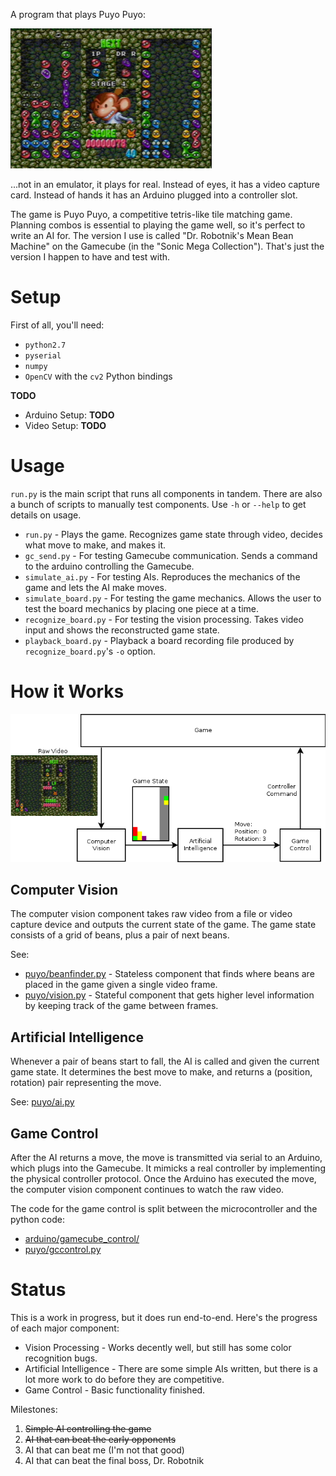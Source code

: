 
A program that plays Puyo Puyo:

![Puyo Puyo 1 Screenshot](img/game_screenshot.png)

...not in an emulator, it plays for real. Instead of eyes, it has a video capture card. Instead of hands it has an Arduino plugged into a controller slot.

The game is Puyo Puyo, a competitive tetris-like tile matching game. Planning combos is essential to playing the game well, so it's perfect to write an AI for. The version I use is called "Dr. Robotnik's Mean Bean Machine" on the Gamecube (in the "Sonic Mega Collection"). That's just the version I happen to have and test with.


Setup
=====

First of all, you'll need:

 * `python2.7`
 * `pyserial`
 * `numpy`
 * `OpenCV` with the `cv2` Python bindings

**TODO**

 * Arduino Setup: **TODO**
 * Video Setup: **TODO**


Usage
=====

`run.py` is the main script that runs all components in tandem. There are also
a bunch of scripts to manually test components. Use `-h` or `--help` to get
details on usage.

 * `run.py` - Plays the game. Recognizes game state through video, decides
        what move to make, and makes it.
 * `gc_send.py` - For testing Gamecube communication. Sends a command to the
        arduino controlling the Gamecube.
 * `simulate_ai.py` - For testing AIs. Reproduces the mechanics of the game and
        lets the AI make moves.
 * `simulate_board.py` - For testing the game mechanics. Allows the user to
        test the board mechanics by placing one piece at a time.
 * `recognize_board.py` - For testing the vision processing. Takes video input
        and shows the reconstructed game state.
 * `playback_board.py` - Playback a board recording file produced by
        `recognize_board.py`'s `-o` option.


How it Works
============

![Control Flow Diagram](img/components.png)

Computer Vision
---------------

The computer vision component takes raw video from a file or video capture device and outputs the current state of the game. The game state consists of a grid of beans, plus a pair of next beans.

See:

 * [puyo/beanfinder.py](puyo/beanfinder.py) - Stateless component that finds
        where beans are placed in the game given a single video frame.
 * [puyo/vision.py](puyo/vision.py) - Stateful component that gets higher level
        information by keeping track of the game between frames.

Artificial Intelligence
-----------------------

Whenever a pair of beans start to fall, the AI is called and given the current game state. It determines the best move to make, and returns a (position, rotation) pair representing the move.

See: [puyo/ai.py](puyo/ai.py)

Game Control
------------

After the AI returns a move, the move is transmitted via serial to an Arduino, which plugs into the Gamecube. It mimicks a real controller by implementing the physical controller protocol. Once the Arduino has executed the move, the computer vision component continues to watch the raw video.

The code for the game control is split between the microcontroller and the python code:

 * [arduino/gamecube_control/](arduino/gamecube_control/)
 * [puyo/gccontrol.py](puyo/gccontrol.py)


Status
======

This is a work in progress, but it does run end-to-end. Here's the progress of
each major component:

 * Vision Processing - Works decently well, but still has some color recognition bugs.
 * Artificial Intelligence - There are some simple AIs written, but there is a lot more work to do before they are competitive.
 * Game Control - Basic functionality finished.

Milestones:

 1. ~~Simple AI controlling the game~~
 1. ~~AI that can beat the early opponents~~
 1. AI that can beat me (I'm not that good)
 1. AI that can beat the final boss, Dr. Robotnik
